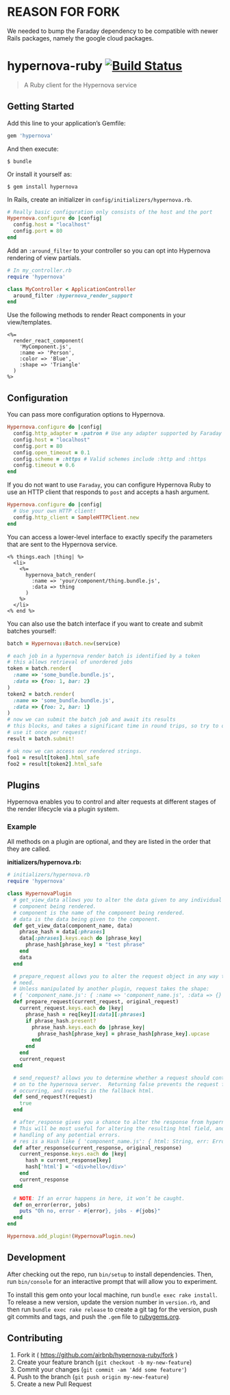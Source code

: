 # REASON FOR FORK
We needed to bump the Faraday dependency to be compatible with newer Rails packages, namely the google cloud packages.

# hypernova-ruby [![Build Status](https://travis-ci.org/airbnb/hypernova-ruby.svg)](https://travis-ci.org/airbnb/hypernova-ruby)

> A Ruby client for the Hypernova service

## Getting Started

Add this line to your application’s Gemfile:

```ruby
gem 'hypernova'
```

And then execute:

    $ bundle

Or install it yourself as:

    $ gem install hypernova


In Rails, create an initializer in `config/initializers/hypernova.rb`.

```ruby
# Really basic configuration only consists of the host and the port
Hypernova.configure do |config|
  config.host = "localhost"
  config.port = 80
end
```

Add an `:around_filter` to your controller so you can opt into Hypernova rendering of view partials.

```ruby
# In my_controller.rb
require 'hypernova'

class MyController < ApplicationController
  around_filter :hypernova_render_support
end
```

Use the following methods to render React components in your view/templates.

```erb
<%=
  render_react_component(
    'MyComponent.js',
    :name => 'Person',
    :color => 'Blue',
    :shape => 'Triangle'
  )
%>
```

## Configuration

You can pass more configuration options to Hypernova.

```ruby
Hypernova.configure do |config|
  config.http_adapter = :patron # Use any adapter supported by Faraday
  config.host = "localhost"
  config.port = 80
  config.open_timeout = 0.1
  config.scheme = :https # Valid schemes include :http and :https
  config.timeout = 0.6
end
```

If you do not want to use `Faraday`, you can configure Hypernova Ruby to use an HTTP client that
responds to `post` and accepts a hash argument.

```ruby
Hypernova.configure do |config|
  # Use your own HTTP client!
  config.http_client = SampleHTTPClient.new
end
```

You can access a lower-level interface to exactly specify the parameters that are sent to the
Hypernova service.

```erb
<% things.each |thing| %>
  <li>
    <%=
      hypernova_batch_render(
        :name => 'your/component/thing.bundle.js',
        :data => thing
      )
    %>
  </li>
<% end %>
```

You can also use the batch interface if you want to create and submit batches yourself:

```ruby
batch = Hypernova::Batch.new(service)

# each job in a hypernova render batch is identified by a token
# this allows retrieval of unordered jobs
token = batch.render(
  :name => 'some_bundle.bundle.js',
  :data => {foo: 1, bar: 2}
)
token2 = batch.render(
  :name => 'some_bundle.bundle.js',
  :data => {foo: 2, bar: 1}
)
# now we can submit the batch job and await its results
# this blocks, and takes a significant time in round trips, so try to only
# use it once per request!
result = batch.submit!

# ok now we can access our rendered strings.
foo1 = result[token].html_safe
foo2 = result[token2].html_safe
```

## Plugins

Hypernova enables you to control and alter requests at different stages of
the render lifecycle via a plugin system.

### Example

All methods on a plugin are optional, and they are listed in the order that
they are called.

**initializers/hypernova.rb:**
```ruby
# initializers/hypernova.rb
require 'hypernova'

class HypernovaPlugin
  # get_view_data allows you to alter the data given to any individual
  # component being rendered.
  # component is the name of the component being rendered.
  # data is the data being given to the component.
  def get_view_data(component_name, data)
    phrase_hash = data[:phrases]
    data[:phrases].keys.each do |phrase_key|
      phrase_hash[phrase_key] = "test phrase"
    end
    data
  end

  # prepare_request allows you to alter the request object in any way that you
  # need.
  # Unless manipulated by another plugin, request takes the shape:
  # { 'component_name.js': { :name => 'component_name.js', :data => {} } }
  def prepare_request(current_request, original_request)
    current_request.keys.each do |key|
      phrase_hash = req[key][:data][:phrases]
      if phrase_hash.present?
        phrase_hash.keys.each do |phrase_key|
          phrase_hash[phrase_key] = phrase_hash[phrase_key].upcase
        end
      end
    end
    current_request
  end

  # send_request? allows you to determine whether a request should continue
  # on to the hypernova server.  Returning false prevents the request from
  # occurring, and results in the fallback html.
  def send_request?(request)
    true
  end

  # after_response gives you a chance to alter the response from hypernova.
  # This will be most useful for altering the resulting html field, and special
  # handling of any potential errors.
  # res is a Hash like { 'component_name.js': { html: String, err: Error? } }
  def after_response(current_response, original_response)
    current_response.keys.each do |key|
      hash = current_response[key]
      hash['html'] = '<div>hello</div>'
    end
    current_response
  end

  # NOTE: If an error happens in here, it won’t be caught.
  def on_error(error, jobs)
    puts "Oh no, error - #{error}, jobs - #{jobs}"
  end
end

Hypernova.add_plugin!(HypernovaPlugin.new)
```

## Development

After checking out the repo, run `bin/setup` to install dependencies. Then, run
`bin/console` for an interactive prompt that will allow you to experiment.

To install this gem onto your local machine, run `bundle exec rake install`. To
release a new version, update the version number in `version.rb`, and then run
`bundle exec rake release` to create a git tag for the version, push git
commits and tags, and push the `.gem` file to
[rubygems.org](https://rubygems.org).

## Contributing

1. Fork it ( https://github.com/airbnb/hypernova-ruby/fork )
2. Create your feature branch (`git checkout -b my-new-feature`)
3. Commit your changes (`git commit -am 'Add some feature'`)
4. Push to the branch (`git push origin my-new-feature`)
5. Create a new Pull Request
